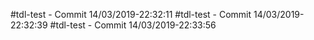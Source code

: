 #tdl-test - Commit 14/03/2019-22:32:11
#tdl-test - Commit 14/03/2019-22:32:39
#tdl-test - Commit 14/03/2019-22:33:56
